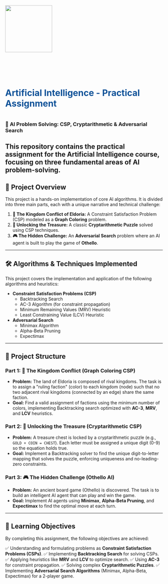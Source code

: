 # <div align="center">
# <img src="https://cdn.freebiesupply.com/logos/large/2x/sharif-logo-png-transparent.png" width=150 height=150>
# <br>
# <font color=0F5298>
# Artificial Intelligence - Practical Assignment
# </font>
# </div>

### 📌 **AI Problem Solving: CSP, Cryptarithmetic & Adversarial Search**

This repository contains the practical assignment for the Artificial Intelligence course, focusing on three fundamental areas of AI problem-solving.
---

## 🚀 Project Overview

This project is a hands-on implementation of core AI algorithms. It is divided into three main parts, each with a unique narrative and technical challenge:

1.  **🏰 The Kingdom Conflict of Eldoria:** A Constraint Satisfaction Problem (CSP) modeled as a **Graph Coloring** problem.
2.  **🔢 Unlocking the Treasure:** A classic **Cryptarithmetic Puzzle** solved using CSP techniques.
3.  **🎮 The Hidden Challenge:** An **Adversarial Search** problem where an AI agent is built to play the game of **Othello**.

---

## 🛠️ Algorithms & Techniques Implemented

This project covers the implementation and application of the following algorithms and heuristics:

* **Constraint Satisfaction Problems (CSP)**
    * Backtracking Search
    * AC-3 Algorithm (for constraint propagation)
    * Minimum Remaining Values (MRV) Heuristic
    * Least Constraining Value (LCV) Heuristic
* **Adversarial Search**
    * Minimax Algorithm
    * Alpha-Beta Pruning
    * Expectimax

---

## 📂 Project Structure

### Part 1: 🏰 The Kingdom Conflict (Graph Coloring CSP)

* **Problem:** The land of Eldoria is composed of rival kingdoms. The task is to assign a "ruling faction" (color) to each kingdom (node) such that no two adjacent rival kingdoms (connected by an edge) share the same faction.
* **Goal:** Find a valid assignment of factions using the minimum number of colors, implementing Backtracking search optimized with **AC-3**, **MRV**, and **LCV** heuristics.

### Part 2: 🔢 Unlocking the Treasure (Cryptarithmetic CSP)

* **Problem:** A treasure chest is locked by a cryptarithmetic puzzle (e.g., `GOLD + COIN = CHEST`). Each letter must be assigned a unique digit (0-9) so the equation holds true.
* **Goal:** Implement a Backtracking solver to find the unique digit-to-letter mapping that solves the puzzle, enforcing uniqueness and no-leading-zero constraints.

### Part 3: 🎮 The Hidden Challenge (Othello AI)

* **Problem:** An ancient board game (Othello) is discovered. The task is to build an intelligent AI agent that can play and win the game.
* **Goal:** Implement AI agents using **Minimax**, **Alpha-Beta Pruning**, and **Expectimax** to find the optimal move at each turn.

---

## 🎯 Learning Objectives

By completing this assignment, the following objectives are achieved:

✅ Understanding and formulating problems as **Constraint Satisfaction Problems (CSPs)**.
✅ Implementing **Backtracking Search** for solving CSPs.
✅ Applying heuristics like **MRV** and **LCV** to optimize search.
✅ Using **AC-3** for constraint propagation.
✅ Solving complex **Cryptarithmetic Puzzles**.
✅ Implementing **Adversarial Search Algorithms** (Minimax, Alpha-Beta, Expectimax) for a 2-player game.
